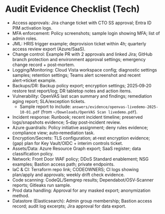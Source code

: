 # Audit Evidence Checklist (Tech)

- Access approvals: Jira change ticket with CTO SS approval; Entra ID PIM activation logs.
- MFA enforcement: Policy screenshots; sample login showing MFA; list of admin roles.
- JML: HRIS trigger example; deprovision ticket within 4h; quarterly access review export (Azure/SaaS).
- Change control: Example PR with 2 approvals and linked Jira; GitHub branch protection and environment approval settings; emergency change record + post‑mortem.
- Logging/Monitoring: Cloud Vista workspace config; diagnostic settings samples; retention settings; Teams alert screenshot and recent alert→ticket example.
- Backups/DR: Backup policy export; encryption settings; 2025‑09‑20 restore test report/log; DR tabletop notes and action items.
- Vulnerability: OpenVAS last scan summary and findings; remediation aging report; SLA/exception tickets.
  - Sample report to include: `answers/evidence/openvas-livedemo-2025-10-01.pdf` (from `~/Downloads/OpenVAS Scan livedemo.pdf`).
- Incident response: Runbook; recent incident timeline; preserved logs/snapshots evidence; 5‑day post‑incident review.
- Azure guardrails: Policy initiative assignment; deny rules evidence; compliance view; auto‑remediation task.
- Encryption/Secrets: TLS configuration; at‑rest encryption evidence; (gap) plan for Key Vault/OIDC + interim controls ticket.
- Assets/Data: Azure Resource Graph export; SaaS register; data classification policy.
- Network: Front Door WAF policy; DDoS Standard enablement; NSG examples; Bastion access path; private endpoints.
- IaC & CI: Terraform repo link; CODEOWNERS; CI logs showing plan/apply and approvals; weekly drift check evidence.
- Code scanning: CodeQL/Semgrep results; Dependabot/OSV‑Scanner reports; Gitleaks run sample.
- Prod data handling: Approval for any masked export; anonymization method.
- Datastore (Elasticsearch): Admin group membership; Bastion access record; audit log excerpts; Jira approval for data export.
